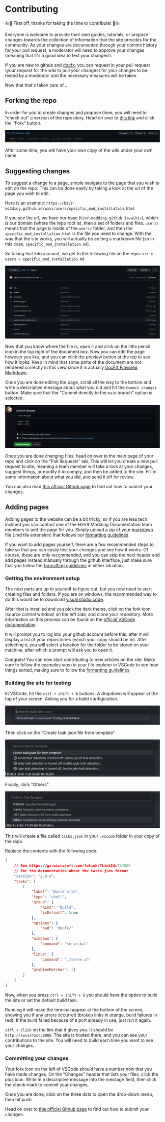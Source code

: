 # Contributing

:+1::tada: First off, thanks for taking the time to contribute! :tada::+1:

Everyone is welcome to provide their own guides, tutorials, or propose changes towards the collection of information that the site provides for the community. As your changes are documented through your commit history for your pull request, a moderator will need to approve your changes (meaning that it's a good idea to test your changes!).

If you are new to github and [docfx](https://dotnet.github.io/docfx/index.html), you can request in your pull request (your request for the wiki to pull your changes) for your changes to be tested by a moderator and the necessary measures will be taken.

Now that that's taken care of...

## Forking the repo

In order for you to create changes and propose them, you will need to "check out" a version of the repository. Head on over to [this link](https://github.com/H3VR-Modding/wiki) and click the "Fork" button.

![fork header](images/fork_header.png)

After some time, you will have your own copy of the wiki under your own name.

## Suggesting changes

To suggest a change to a page, simple navigate to the page that you wish to edit on the repo. This can be done easily by taking a look at the url of the page you wish to edit.

Here is an example:
`https://h3vr-modding.github.io/wiki/users/specific_mod_installation.html`

If you see the url, we have our base (`h3vr-modding.github.io/wiki/`), which is our domain (where the repo root is), then a set of folders and files. `users/` means that the page is inside of the `users/` folder, and then the `specific_mod_installation.html` is the file you need to change. With the way that the site works, you will actually be editing a markdown file (so in this case, `specific_mod_installation.md`).

So taking that into account, we get to the following file on the repo:
`src > users > specific_mod_installation.md`

![file location](images/file_location.png)

Now that you know where the file is, open it and click on the little pencil icon in the top right of the document box. Now you can edit the page however you like, and you can click the preview button at the top to see how it looks. Keep in mind that some parts of the document are not rendered correctly in this view since it is actually [DocFX Flavored Markdown](https://dotnet.github.io/docfx/spec/docfx_flavored_markdown.html).

Once you are done editing the page, scroll all the way to the bottom and write a descriptive message about what you did and hit the `Commit changes` button. Make sure that the "Commit directly to the `main` branch" option is selected.

![commit dialogue](images/commit_dialogue.png)

Once you are done changing files, head on over to the main page of your repo and click on the "Pull Requests" tab. This will let you create a new pull request to site, meaning a team member will take a look at your changes, suggest things, or modify it to comply, and then be added to the site. Fill in some information about what you did, and send it off for review.

You can also read [this official Github page](https://docs.github.com/en/github/collaborating-with-pull-requests/proposing-changes-to-your-work-with-pull-requests/creating-a-pull-request) to find out how to submit your changes.

## Adding pages

Adding pages to the website can be a bit tricky, so if you are less tech inclined you can contact one of the H3VR Modding Documentation team members to add the page for you. Simply upload a zip of your [markdown](https://github.com/adam-p/markdown-here/wiki/Markdown-Cheatsheet) file (.md file extension) that follows our [formatting guidelines](formatting.md).

If you want to add pages yourself, there are a few recommended steps to take so that you can easily test your changes and see how it works. Of course, these are only recommended, and you can skip the next header and add pages instead manually through the github interface, just make sure that you follow the [formatting guidelines](formatting.md) in either situation.

### Getting the environment setup

The next parts are up to yourself to figure out, but you now need to start creating files and folders. If you are on windows, the recommended way to do this would be to download [visual studio code](https://code.visualstudio.com).

After that is installed and you pick the dark theme, click on the fork icon (source control window) on the left side, and clone your repository. More information on this process can be found on the [official VSCode documentation](https://code.visualstudio.com/docs/editor/github#_setting-up-a-repository).

It will prompt you to log into your github account before this, after it will display a list of your repositories (which your copy should be in). After selecting it, you will select a location for the folder to be stored on your machine, after which a prompt will ask you to open it.

Congrats! You can now start contributing to new articles on the site. Make sure to follow the examples seen in your file explorer in VSCode to see how things sorted, making sure to follow the [formatting guidelines](formatting.md).

### Building the site for testing

In VSCode, hit the `ctrl + shift + b` buttons. A dropdown will appear at the top of your screen. Asking you for a build configuration.

![build 1](images/vscode_build_1.png)

Then click on the "Create task.json file from template".

![build 2](images/vscode_build_2.png)

Finally, click "Others".

![build 3](images/vscode_build_3.png)

This will create a file called `tasks.json` in your `.vscode` folder in your copy of the repo.

Replace the contents with the following code:

```json
{
    // See https://go.microsoft.com/fwlink/?LinkId=733558
    // for the documentation about the tasks.json format
    "version": "2.0.0",
    "tasks": [
        {
            "label": "Build site",
            "type": "shell",
            "group": {
                "kind": "build",
                "isDefault": true
            },
            "options": {
                "cwd": "docfx/"
            },
            "windows": {
                "command": "serve.bat"
            },
            "linux": {
                "command": "./serve.sh"
            },
            "problemMatcher": []
        }
    ]
}
```

Now, when you press `ctrl + shift + b` you should have the option to build the site or set the default build task.

Running it will make the terminal appear at the bottom of the screen, showing you if any errors occurred (broken links in orange, build failures in red). If the build failed because of a port already in use, just run it again.

`ctrl + click` on the link that it gives you. It should be `http://localhost:8080`. The site is hosted there, and you can see your contributions to the site. You will need to build each time you want to see your changes.

### Committing your changes

Your fork icon on the left of VSCode should have a number now that you have made changes. On the "Changes" header that lists your files, click the plus icon. Write in a descriptive message into the message field, then click the check-mark to commit your changes.

Once you are done, click on the three dots to open the drop-down menu, then hit push. 

Head on over to [this official Github page](https://docs.github.com/en/github/collaborating-with-pull-requests/proposing-changes-to-your-work-with-pull-requests/creating-a-pull-request) to find out how to submit your changes.
